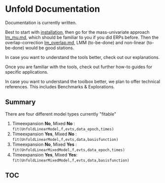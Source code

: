 # Unfold Documentation
Documentation is currently written.

Best to start with [installation](@Ref), then go for the mass-univariate approach [lm_mu.md](@Ref), which should be familiar to you if you did ERPs before. Then the overlap-correction [lm_overlap.md](@Ref), LMM (to-be-done) and non-linear (to-be-done) would be good stations.

In case you want to understand the tools better, check out our explanations.

Once you are familiar with the tools, check out further how-to guides for specific applications.

In case you want to understand the toolbox better, we plan to offer technical references. This includes Benchmarks & Explorations.


## Summary
There are four different model types currently "fitable"

1. Timeexpansion **No**, Mixed **No**  : `fit(UnfoldLinearModel,f,evts,data_epoch,times)`
1. Timeexpansion **Yes**, Mixed **No** : `fit(UnfoldLinearModel,f,evts,data,basisfunction)`
1. Timeexpansion **No**, Mixed **Yes** : `fit(UnfoldLinearMixedModel,f,evts,data_epoch,times)`
1. Timeexpansion **Yes**, Mixed **Yes**: `fit(UnfoldLinearMixedModel,f,evts,data,basisfunction)`




## TOC
```@contents
```

